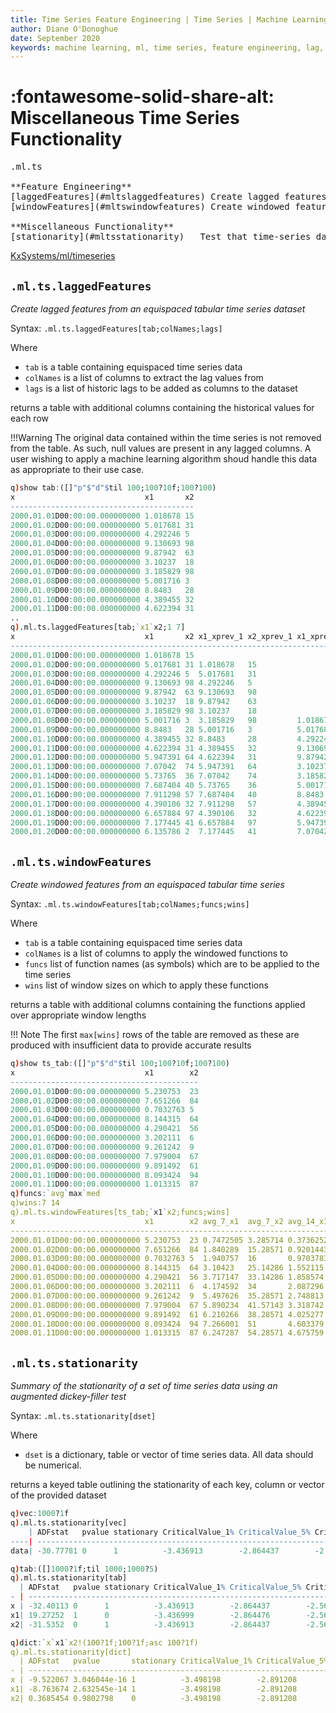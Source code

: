 ```yaml
---
title: Time Series Feature Engineering | Time Series | Machine Learning Toolkit | Documentation for kdb+ and q
author: Diane O'Donoghue
date: September 2020
keywords: machine learning, ml, time series, feature engineering, lag, window, stationarity
---
```


# :fontawesome-solid-share-alt: Miscellaneous Time Series Functionality

<pre markdown="1" class="language-txt">
.ml.ts

**Feature Engineering**
[laggedFeatures](#mltslaggedfeatures) Create lagged features from a time series
[windowFeatures](#mltswindowfeatures) Create windowed features from a time series

**Miscellaneous Functionality**
[stationarity](#mltsstationarity)   Test that time-series data is stationary
</pre>

<i class="fab fa-github"></i>
[KxSystems/ml/timeseries](https://github.com/KxSystems/ml/tree/master/timeseries)

## `.ml.ts.laggedFeatures`

_Create lagged features from an equispaced tabular time series dataset_

Syntax: `.ml.ts.laggedFeatures[tab;colNames;lags]`

Where
 
-  `tab` is a table containing equispaced time series data
-  `colNames` is a list of columns to extract the lag values from
-  `lags` is a list of historic lags to be added as columns to the dataset

returns a table with additional columns containing the historical values for each row

!!!Warning
	The original data contained within the time series is not removed from the table. As such, null values are present in any lagged columns. A user wishing to apply a machine learning algorithm shoud handle this data as appropriate to their use case.

```q
q)show tab:([]"p"$"d"$til 100;100?10f;100?100)
x                             x1       x2
-----------------------------------------
2000.01.01D00:00:00.000000000 1.018678 15
2000.01.02D00:00:00.000000000 5.017681 31
2000.01.03D00:00:00.000000000 4.292246 5 
2000.01.04D00:00:00.000000000 9.130693 98
2000.01.05D00:00:00.000000000 9.87942  63
2000.01.06D00:00:00.000000000 3.10237  18
2000.01.07D00:00:00.000000000 3.185829 98
2000.01.08D00:00:00.000000000 5.001716 3 
2000.01.09D00:00:00.000000000 8.8483   28
2000.01.10D00:00:00.000000000 4.389455 32
2000.01.11D00:00:00.000000000 4.622394 31
..
q).ml.ts.laggedFeatures[tab;`x1`x2;1 7]
x                             x1       x2 x1_xprev_1 x2_xprev_1 x1_xprev_7 x2..
-----------------------------------------------------------------------------..
2000.01.01D00:00:00.000000000 1.018678 15                                    ..
2000.01.02D00:00:00.000000000 5.017681 31 1.018678   15                      ..
2000.01.03D00:00:00.000000000 4.292246 5  5.017681   31                      ..
2000.01.04D00:00:00.000000000 9.130693 98 4.292246   5                       ..
2000.01.05D00:00:00.000000000 9.87942  63 9.130693   98                      ..
2000.01.06D00:00:00.000000000 3.10237  18 9.87942    63                      ..
2000.01.07D00:00:00.000000000 3.185829 98 3.10237    18                      ..
2000.01.08D00:00:00.000000000 5.001716 3  3.185829   98         1.018678   15..
2000.01.09D00:00:00.000000000 8.8483   28 5.001716   3          5.017681   31..
2000.01.10D00:00:00.000000000 4.389455 32 8.8483     28         4.292246   5 ..
2000.01.11D00:00:00.000000000 4.622394 31 4.389455   32         9.130693   98..
2000.01.12D00:00:00.000000000 5.947391 64 4.622394   31         9.87942    63..
2000.01.13D00:00:00.000000000 7.07042  74 5.947391   64         3.10237    18..
2000.01.14D00:00:00.000000000 5.73765  36 7.07042    74         3.185829   98..
2000.01.15D00:00:00.000000000 7.687404 40 5.73765    36         5.001716   3 ..
2000.01.16D00:00:00.000000000 7.911298 57 7.687404   40         8.8483     28..
2000.01.17D00:00:00.000000000 4.390106 32 7.911298   57         4.389455   32..
2000.01.18D00:00:00.000000000 6.657884 97 4.390106   32         4.622394   31..
2000.01.19D00:00:00.000000000 7.177445 41 6.657884   97         5.947391   64..
2000.01.20D00:00:00.000000000 6.135786 2  7.177445   41         7.07042    74..
```

## `.ml.ts.windowFeatures`

_Create windowed features from an equispaced tabular time series_

Syntax: `.ml.ts.windowFeatures[tab;colNames;funcs;wins]`

Where
 
-  `tab` is a table containing equispaced time series data
-  `colNames` is a list of columns to apply the windowed functions to
-  `funcs` list of function names (as symbols) which are to be applied to the time series
-  `wins` list of window sizes on which to apply these functions

returns a table with additional columns containing the functions applied over appropriate window lengths

!!! Note
	The first `max[wins]` rows of the table are removed as these are produced with insufficient data to provide accurate results

```q
q)show ts_tab:([]"p"$"d"$til 100;100?10f;100?100)
x                             x1        x2
------------------------------------------
2000.01.01D00:00:00.000000000 5.230753  23
2000.01.02D00:00:00.000000000 7.651266  84
2000.01.03D00:00:00.000000000 0.7032763 5 
2000.01.04D00:00:00.000000000 8.144315  64
2000.01.05D00:00:00.000000000 4.290421  56
2000.01.06D00:00:00.000000000 3.202111  6 
2000.01.07D00:00:00.000000000 9.261242  9 
2000.01.08D00:00:00.000000000 7.979004  67
2000.01.09D00:00:00.000000000 9.891492  61
2000.01.10D00:00:00.000000000 8.093424  94
2000.01.11D00:00:00.000000000 1.013315  87
q)funcs:`avg`max`med
q)wins:7 14
q).ml.ts.windowFeatures[ts_tab;`x1`x2;funcs;wins]
x                             x1        x2 avg_7_x1  avg_7_x2 avg_14_x1 avg_1..
-----------------------------------------------------------------------------..
2000.01.01D00:00:00.000000000 5.230753  23 0.7472505 3.285714 0.3736252 1.642..
2000.01.02D00:00:00.000000000 7.651266  84 1.840289  15.28571 0.9201443 7.642..
2000.01.03D00:00:00.000000000 0.7032763 5  1.940757  16       0.9703783 8    ..
2000.01.04D00:00:00.000000000 8.144315  64 3.10423   25.14286 1.552115  12.57..
2000.01.05D00:00:00.000000000 4.290421  56 3.717147  33.14286 1.858574  16.57..
2000.01.06D00:00:00.000000000 3.202111  6  4.174592  34       2.087296  17   ..
2000.01.07D00:00:00.000000000 9.261242  9  5.497626  35.28571 2.748813  17.64..
2000.01.08D00:00:00.000000000 7.979004  67 5.890234  41.57143 3.318742  22.42..
2000.01.09D00:00:00.000000000 9.891492  61 6.210266  38.28571 4.025277  26.78..
2000.01.10D00:00:00.000000000 8.093424  94 7.266001  51       4.603379  33.5 ..
2000.01.11D00:00:00.000000000 1.013315  87 6.247287  54.28571 4.675759  39.71..
```

## `.ml.ts.stationarity`

_Summary of the stationarity of a set of time series data using an augmented dickey-filler test_

Syntax: `.ml.ts.stationarity[dset]`

Where

-  `dset` is a dictionary, table or vector of time series data. All data should be numerical.

returns a keyed table outlining the stationarity of each key, column or vector of the provided dataset

```q
q)vec:1000?1f
q).ml.ts.stationarity[vec]
    | ADFstat   pvalue stationary CriticalValue_1% CriticalValue_5% CriticalValue_10%
----| -------------------------------------------------------------------------------
data| -30.77781 0      1          -3.436913        -2.864437        -2.568313        

q)tab:([]1000?1f;til 1000;1000?5)
q).ml.ts.stationarity[tab]
  | ADFstat   pvalue stationary CriticalValue_1% CriticalValue_5% CriticalValue_10%
- | -------------------------------------------------------------------------------
x | -32.40113 0      1          -3.436913        -2.864437        -2.568313        
x1| 19.27252  1      0          -3.436999        -2.864476        -2.568333        
x2| -31.5352  0      1          -3.436913        -2.864437        -2.568313        

q)dict:`x`x1`x2!(100?1f;100?1f;asc 100?1f)
q).ml.ts.stationarity[dict]
  | ADFstat   pvalue       stationary CriticalValue_1% CriticalValue_5% CriticalValue_10%
- | -------------------------------------------------------------------------------------
x | -9.522067 3.046044e-16 1          -3.498198        -2.891208        -2.582596        
x1| -8.763674 2.632545e-14 1          -3.498198        -2.891208        -2.582596        
x2| 0.3685454 0.9802798    0          -3.498198        -2.891208        -2.582596        
```
